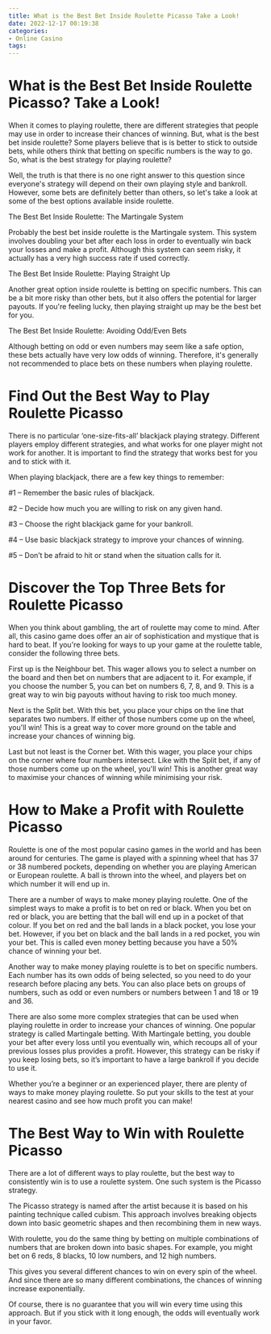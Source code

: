 ```yaml
---
title: What is the Best Bet Inside Roulette Picasso Take a Look!
date: 2022-12-17 00:19:38
categories:
- Online Casino
tags:
---
```



#  What is the Best Bet Inside Roulette Picasso? Take a Look!



When it comes to playing roulette, there are different strategies that people may use in order to increase their chances of winning. But, what is the best bet inside roulette?
Some players believe that is is better to stick to outside bets, while others think that betting on specific numbers is the way to go. So, what is the best strategy for playing roulette?

Well, the truth is that there is no one right answer to this question since everyone's strategy will depend on their own playing style and bankroll. However, some bets are definitely better than others, so let's take a look at some of the best options available inside roulette.

The Best Bet Inside Roulette: The Martingale System

Probably the best bet inside roulette is the Martingale system. This system involves doubling your bet after each loss in order to eventually win back your losses and make a profit. Although this system can seem risky, it actually has a very high success rate if used correctly.

The Best Bet Inside Roulette: Playing Straight Up

Another great option inside roulette is betting on specific numbers. This can be a bit more risky than other bets, but it also offers the potential for larger payouts. If you're feeling lucky, then playing straight up may be the best bet for you.

The Best Bet Inside Roulette: Avoiding Odd/Even Bets

Although betting on odd or even numbers may seem like a safe option, these bets actually have very low odds of winning. Therefore, it's generally not recommended to place bets on these numbers when playing roulette.

#  Find Out the Best Way to Play Roulette Picasso

There is no particular ‘one-size-fits-all’ blackjack playing strategy. Different players employ different strategies, and what works for one player might not work for another. It is important to find the strategy that works best for you and to stick with it.

When playing blackjack, there are a few key things to remember:

#1 – Remember the basic rules of blackjack.

#2 – Decide how much you are willing to risk on any given hand.

#3 – Choose the right blackjack game for your bankroll.

#4 – Use basic blackjack strategy to improve your chances of winning.

#5 – Don’t be afraid to hit or stand when the situation calls for it.


#  Discover the Top Three Bets for Roulette Picasso

When you think about gambling, the art of roulette may come to mind. After all, this casino game does offer an air of sophistication and mystique that is hard to beat. If you're looking for ways to up your game at the roulette table, consider the following three bets.

First up is the Neighbour bet. This wager allows you to select a number on the board and then bet on numbers that are adjacent to it. For example, if you choose the number 5, you can bet on numbers 6, 7, 8, and 9. This is a great way to win big payouts without having to risk too much money.

Next is the Split bet. With this bet, you place your chips on the line that separates two numbers. If either of those numbers come up on the wheel, you'll win! This is a great way to cover more ground on the table and increase your chances of winning big.

Last but not least is the Corner bet. With this wager, you place your chips on the corner where four numbers intersect. Like with the Split bet, if any of those numbers come up on the wheel, you'll win! This is another great way to maximise your chances of winning while minimising your risk.

#  How to Make a Profit with Roulette Picasso

Roulette is one of the most popular casino games in the world and has been around for centuries. The game is played with a spinning wheel that has 37 or 38 numbered pockets, depending on whether you are playing American or European roulette. A ball is thrown into the wheel, and players bet on which number it will end up in.

There are a number of ways to make money playing roulette. One of the simplest ways to make a profit is to bet on red or black. When you bet on red or black, you are betting that the ball will end up in a pocket of that colour. If you bet on red and the ball lands in a black pocket, you lose your bet. However, if you bet on black and the ball lands in a red pocket, you win your bet. This is called even money betting because you have a 50% chance of winning your bet.

Another way to make money playing roulette is to bet on specific numbers. Each number has its own odds of being selected, so you need to do your research before placing any bets. You can also place bets on groups of numbers, such as odd or even numbers or numbers between 1 and 18 or 19 and 36.

There are also some more complex strategies that can be used when playing roulette in order to increase your chances of winning. One popular strategy is called Martingale betting. With Martingale betting, you double your bet after every loss until you eventually win, which recoups all of your previous losses plus provides a profit. However, this strategy can be risky if you keep losing bets, so it’s important to have a large bankroll if you decide to use it.

Whether you’re a beginner or an experienced player, there are plenty of ways to make money playing roulette. So put your skills to the test at your nearest casino and see how much profit you can make!

#  The Best Way to Win with Roulette Picasso

There are a lot of different ways to play roulette, but the best way to consistently win is to use a roulette system. One such system is the Picasso strategy.

The Picasso strategy is named after the artist because it is based on his painting technique called cubism. This approach involves breaking objects down into basic geometric shapes and then recombining them in new ways.

With roulette, you do the same thing by betting on multiple combinations of numbers that are broken down into basic shapes. For example, you might bet on 6 reds, 8 blacks, 10 low numbers, and 12 high numbers.

This gives you several different chances to win on every spin of the wheel. And since there are so many different combinations, the chances of winning increase exponentially.

Of course, there is no guarantee that you will win every time using this approach. But if you stick with it long enough, the odds will eventually work in your favor.